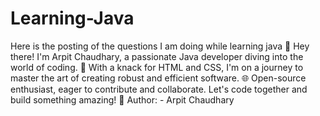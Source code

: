 # Learning-Java
Here is the posting of the questions I am doing while learning java 
👋 Hey there! I'm Arpit Chaudhary, a passionate Java developer diving into the world of coding. 🚀 With a knack for HTML and CSS, I'm on a journey to master the art of creating robust and efficient software. 🌐 Open-source enthusiast, eager to contribute and collaborate. Let's code together and build something amazing! 🤝
Author: -
Arpit Chaudhary

